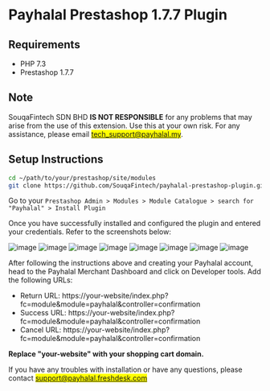 # Payhalal Prestashop 1.7.7 Plugin

## Requirements
- PHP 7.3
- Prestashop 1.7.7

## Note

SouqaFintech SDN BHD **IS NOT RESPONSIBLE** for any problems that may arise from the use of this extension. Use this at your own risk. For any assistance, please email <mark>tech_support@payhalal.my</mark>.

## Setup Instructions

```bash
cd ~/path/to/your/prestashop/site/modules
git clone https://github.com/SouqaFintech/payhalal-prestashop-plugin.git
```

Go to your `Prestashop Admin > Modules > Module Catalogue > search for "Payhalal" > Install Plugin`

Once you have successfully installed and configured the plugin and entered your credentials. Refer to the screenshots below:

![image](https://payhalal.my/assets/images/PrestaShopSetup/prestashop1.jpeg) 
![image](https://payhalal.my/assets/images/PrestaShopSetup/prestashop2.jpeg) 
![image](https://payhalal.my/assets/images/PrestaShopSetup/prestashop3.jpeg) 
![image](https://payhalal.my/assets/images/PrestaShopSetup/prestashop4.jpeg) 
![image](https://payhalal.my/assets/images/PrestaShopSetup/prestashop5.jpeg) 
![image](https://payhalal.my/assets/images/PrestaShopSetup/prestashop6.jpeg) 
![image](https://payhalal.my/assets/images/PrestaShopSetup/prestashop7.jpeg) 
![image](https://payhalal.my/assets/images/PrestaShopSetup/prestashop8.jpeg) 

After following the instructions above and creating your Payhalal account, head to the Payhalal Merchant Dashboard and click on Developer tools. Add the following URLs:

- Return URL: https://your-website/index.php?fc=module&module=payhalal&controller=confirmation  
- Success URL: https://your-website/index.php?fc=module&module=payhalal&controller=confirmation
- Cancel URL: https://your-website/index.php?fc=module&module=payhalal&controller=confirmation  

**Replace "your-website" with your shopping cart domain.**

If you have any troubles with installation or have any questions, please contact <mark>support@payhalal.freshdesk.com</mark>
